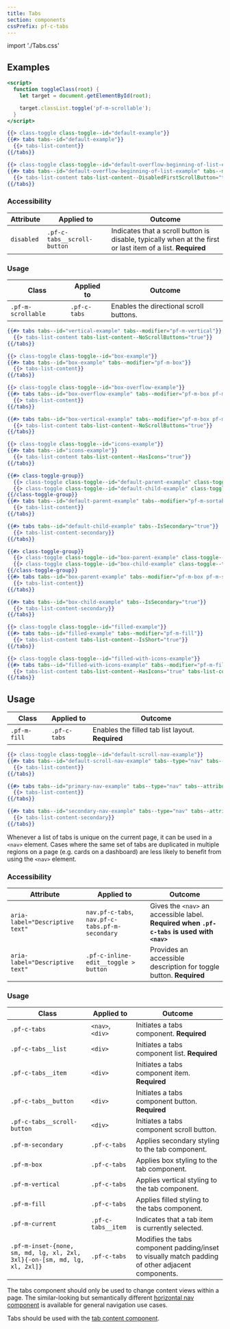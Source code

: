 ```yaml
---
title: Tabs
section: components
cssPrefix: pf-c-tabs
---
```


import './Tabs.css'

## Examples

```hbs title=Default
<script>
  function toggleClass(root) {
    let target = document.getElementById(root);

    target.classList.toggle('pf-m-scrollable');
  }
</script>

{{> class-toggle class-toggle--id="default-example"}}
{{#> tabs tabs--id="default-example"}}
  {{> tabs-list-content}}
{{/tabs}}
```

```hbs title=Default-overflow-beginning-of-list
{{> class-toggle class-toggle--id="default-overflow-beginning-of-list-example"}}
{{#> tabs tabs--id="default-overflow-beginning-of-list-example" tabs--modifier="pf-m-scrollable"}}
  {{> tabs-list-content tabs-list-content--DisabledFirstScrollButton="true"}}
{{/tabs}}
```

### Accessibility

| Attribute | Applied to | Outcome |
| -- | -- | -- |
| `disabled` | `.pf-c-tabs__scroll-button` | Indicates that a scroll button is disable, typically when at the first or last item of a list. **Required** |

### Usage

| Class | Applied to | Outcome |
| -- | -- | -- |
| `.pf-m-scrollable` | `.pf-c-tabs` | Enables the directional scroll buttons. |

```hbs title=Vertical
{{#> tabs tabs--id="vertical-example" tabs--modifier="pf-m-vertical"}}
  {{> tabs-list-content tabs-list-content--NoScrollButtons="true"}}
{{/tabs}}
```

```hbs title=Box
{{> class-toggle class-toggle--id="box-example"}}
{{#> tabs tabs--id="box-example" tabs--modifier="pf-m-box"}}
  {{> tabs-list-content}}
{{/tabs}}
```

```hbs title=Box-overflow
{{> class-toggle class-toggle--id="box-overflow-example"}}
{{#> tabs tabs--id="box-overflow-example" tabs--modifier="pf-m-box pf-m-scrollable" tabs-list-content--DisabledFirstScrollButton="true"}}
  {{> tabs-list-content}}
{{/tabs}}
```

```hbs title=Box-vertical
{{#> tabs tabs--id="box-vertical-example" tabs--modifier="pf-m-box pf-m-vertical"}}
  {{> tabs-list-content tabs-list-content--NoScrollButtons="true"}}
{{/tabs}}
```

```hbs title=Icons-and-text
{{> class-toggle class-toggle--id="icons-example"}}
{{#> tabs tabs--id="icons-example"}}
  {{> tabs-list-content tabs-list-content--HasIcons="true"}}
{{/tabs}}
```

```hbs title=Tabs-with-sub-tabs
{{#> class-toggle-group}}
  {{> class-toggle class-toggle--id="default-parent-example" class-toggle--text="default-parent"}}
  {{> class-toggle class-toggle--id="default-child-example" class-toggle--text="default-child"}}
{{/class-toggle-group}}
{{#> tabs tabs--id="default-parent-example" tabs--modifier="pf-m-sortable"}}
  {{> tabs-list-content}}
{{/tabs}}

{{#> tabs tabs--id="default-child-example" tabs--IsSecondary="true"}}
  {{> tabs-list-content-secondary}}
{{/tabs}}
```

```hbs title=Box-tabs-with-sub-tabs
{{#> class-toggle-group}}
  {{> class-toggle class-toggle--id="box-parent-example" class-toggle--text="box-parent"}}
  {{> class-toggle class-toggle--id="box-child-example" class-toggle--text="box-child"}}
{{/class-toggle-group}}
{{#> tabs tabs--id="box-parent-example" tabs--modifier="pf-m-box pf-m-scrollable"}}
  {{> tabs-list-content}}
{{/tabs}}

{{#> tabs tabs--id="box-child-example" tabs--IsSecondary="true"}}
  {{> tabs-list-content-secondary}}
{{/tabs}}
```

```hbs title=Filled
{{> class-toggle class-toggle--id="filled-example"}}
{{#> tabs tabs--id="filled-example" tabs--modifier="pf-m-fill"}}
  {{> tabs-list-content tabs-list-content--IsShort="true"}}
{{/tabs}}
```

```hbs title=Filled-with-icons
{{> class-toggle class-toggle--id="filled-with-icons-example"}}
{{#> tabs tabs--id="filled-with-icons-example" tabs--modifier="pf-m-fill"}}
  {{> tabs-list-content tabs-list-content--HasIcons="true" tabs-list-content--IsShort="true"}}
{{/tabs}}
```

## Usage

| Class | Applied to | Outcome |
| -- | -- | -- |
| `.pf-m-fill`  | `.pf-c-tabs` | Enables the filled tab list layout. **Required** |

```hbs title=Using-the-nav-element
{{> class-toggle class-toggle--id="default-scroll-nav-example"}}
{{#> tabs tabs--id="default-scroll-nav-example" tabs--type="nav" tabs--modifier="pf-m-scrollable" tabs--attribute='aria-label="Local"' tabs-button--type="a"}}
  {{> tabs-list-content}}
{{/tabs}}
```

```hbs title=Sub-nav-using-the-nav-element
{{#> tabs tabs--id="primary-nav-example" tabs--type="nav" tabs--attribute='aria-label="Local"' tabs-button--type="a"}}
  {{> tabs-list-content}}
{{/tabs}}

{{#> tabs tabs--id="secondary-nav-example" tabs--type="nav" tabs--attribute='aria-label="Local secondary"' tabs-button--type="a" tabs--modifier="pf-m-secondary"}}
  {{> tabs-list-content-secondary}}
{{/tabs}}
```

Whenever a list of tabs is unique on the current page, it can be used in a `<nav>` element. Cases where the same set of tabs are duplicated in multiple regions on a page (e.g. cards on a dashboard) are less likely to benefit from using the `<nav>` element.

### Accessibility

| Attribute | Applied to | Outcome |
| -- | -- | -- |
| `aria-label="Descriptive text"` | `nav.pf-c-tabs`, `nav.pf-c-tabs.pf-m-secondary` | Gives the `<nav>` an accessible label. **Required when `.pf-c-tabs` is used with `<nav>`**
| `aria-label="Descriptive text"` | `.pf-c-inline-edit__toggle > button` | Provides an accessible description for toggle button. **Required**

### Usage

| Class | Applied to | Outcome |
| -- | -- | -- |
| `.pf-c-tabs` | `<nav>`, `<div>` | Initiates a tabs component. **Required** |
| `.pf-c-tabs__list` | `<div>` | Initiates a tabs component list. **Required** |
| `.pf-c-tabs__item` | `<div>` | Initiates a tabs component item. **Required** |
| `.pf-c-tabs__button` | `<div>` | Initiates a tabs component button. **Required** |
| `.pf-c-tabs__scroll-button` | `<div>` | Initiates a tabs component scroll button. |
| `.pf-m-secondary` | `.pf-c-tabs` | Applies secondary styling to the tab component. |
| `.pf-m-box` | `.pf-c-tabs` | Applies box styling to the tab component. |
| `.pf-m-vertical` | `.pf-c-tabs` | Applies vertical styling to the tab component. |
| `.pf-m-fill` | `.pf-c-tabs` | Applies filled styling to the tabs component. |
| `.pf-m-current` | `.pf-c-tabs__item` | Indicates that a tab item is currently selected. |
| `.pf-m-inset-{none, sm, md, lg, xl, 2xl, 3xl}{-on-[sm, md, lg, xl, 2xl]}` | `.pf-c-tabs` | Modifies the tabs component padding/inset to visually match padding of other adjacent components. |

The tabs component should only be used to change content views within a page. The similar-looking but semantically different [horizontal nav component](/documentation/core/components/nav) is available for general navigation use cases.

Tabs should be used with the [tab content component](/documentation/core/components/tabcontent).
